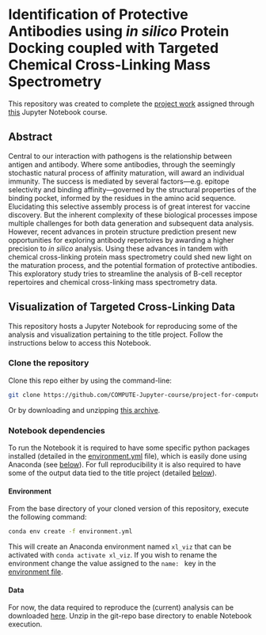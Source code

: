 # Identification of Protective Antibodies using _in silico_ Protein Docking coupled with Targeted Chemical Cross-Linking Mass Spectrometry

This repository was created to complete the [project work](https://github.com/mlund/jupyter-course#project-work) assigned through [this](https://github.com/mlund/jupyter-course) Jupyter Notebook course.

## Abstract

Central to our interaction with pathogens is the relationship between antigen and antibody. Where some antibodies, through the seemingly stochastic natural process of affinity maturation, will award an individual immunity. The success is mediated by several factors—e.g. epitope selectivity and binding affinity—governed by the structural properties of the binding pocket, informed by the residues in the amino acid sequence. Elucidating this selective assembly process is of great interest for vaccine discovery. But the inherent complexity of these biological processes impose multiple challenges for both data generation and subsequent data analysis. However, recent advances in protein structure prediction present new opportunities for exploring antibody repertoires by awarding a higher precision to _in silico_ analysis. Using these advances in tandem with chemical cross-linking protein mass spectrometry could shed new light on the maturation process, and the potential formation of protective antibodies. This exploratory study tries to streamline the analysis of B-cell receptor repertoires and chemical cross-linking mass spectrometry data.

## Visualization of Targeted Cross-Linking Data

This repository hosts a Jupyter Notebook for reproducing some of the analysis and visualization pertaining to the title project. Follow the instructions below to access this Notebook.

### Clone the repository

Clone this repo either by using the command-line:

```sh
git clone https://github.com/COMPUTE-Jupyter-course/project-for-compute-jupyter-2022-jstrobaek.git
```

Or by downloading and unzipping [this archive](https://github.com/COMPUTE-Jupyter-course/project-for-compute-jupyter-2022-jstrobaek/archive/refs/heads/trunk.zip).

### Notebook dependencies

To run the Notebook it is required to have some specific python packages installed (detailed in the [environment.yml](environment.yml) file), which is easily done using Anaconda (see [below](#environment)). For full reproducibility it is also required to have some of the output data tied to the title project (detailed [below](#data)).

#### Environment

From the base directory of your cloned version of this repository, execute the following command:

```sh
conda env create -f environment.yml
```

This will create an Anaconda environment named `xl_viz` that can be activated with `conda activate xl_viz`. If you wish to rename the environment change the value assigned to the `name: ` key in the [environment file](environment.yml).

#### Data

For now, the data required to reproduce the (current) analysis can be downloaded [here](https://drive.google.com/file/d/1C6LvIg48siHp95bZ-W46otlra1EVjaTP/view?usp=share_link). Unzip in the git-repo base directory to enable Notebook execution.
